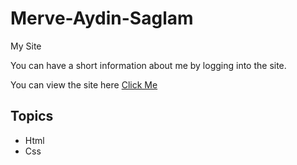 # Merve-Aydin-Saglam
My Site

You can have a short information about me by logging into the site.

You can view the site here [Click Me](https://github.com/meciway/Merve-Aydin-Saglam.git) 

## Topics

- Html
- Css

